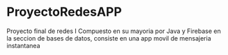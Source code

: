 # ProyectoRedesAPP
Proyecto final de redes I
Compuesto en su mayoria por Java y Firebase en la seccion de bases de datos, consiste en una app movil de mensajeria instantanea

